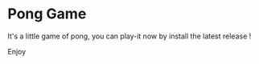 # Pong Game

It's a little game of pong, you can play-it now by install the latest release !

Enjoy
